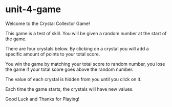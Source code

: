 # unit-4-game

Welcome to the Crystal Collector Game!

This game is a test of skill. 
You will be given a random number at the start of the game.

There are four crystals below. By clicking on a crystal you will add a specific amount of points to your total score.

You win the game by matching your total score to random number, you lose the game if your total score goes above the random number.

The value of each crystal is hidden from you until you click on it.

Each time the game starts, the crystals will have new values.

Good Luck and Thanks for Playing!